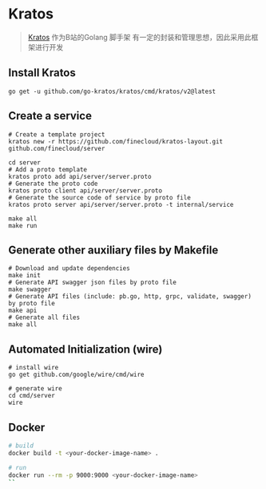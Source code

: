 # Kratos
> [Kratos](https://go-kratos.dev/en/docs/getting-started/start) 作为B站的Golang 脚手架 有一定的封装和管理思想，因此采用此框架进行开发

## Install Kratos

```
go get -u github.com/go-kratos/kratos/cmd/kratos/v2@latest
```

## Create a service

```
# Create a template project
kratos new -r https://github.com/finecloud/kratos-layout.git github.com/finecloud/server 

cd server
# Add a proto template
kratos proto add api/server/server.proto
# Generate the proto code
kratos proto client api/server/server.proto
# Generate the source code of service by proto file
kratos proto server api/server/server.proto -t internal/service

make all
make run
```

## Generate other auxiliary files by Makefile

```
# Download and update dependencies
make init
# Generate API swagger json files by proto file
make swagger
# Generate API files (include: pb.go, http, grpc, validate, swagger) by proto file
make api
# Generate all files
make all
```

## Automated Initialization (wire)

```
# install wire
go get github.com/google/wire/cmd/wire

# generate wire
cd cmd/server
wire
```

## Docker

```bash
# build
docker build -t <your-docker-image-name> .

# run
docker run --rm -p 9000:9000 <your-docker-image-name>
``
